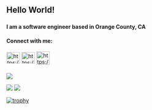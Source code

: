 <h2 align="left"> Hello World!</h2>
<h3 align="left"></h3>
<h4 align="left">I am a software engineer based in Orange County, CA</h4>

<h4 align="left">Connect with me:</h4>
<p align="left">
    <a href="https://www.linkedin.com/in/awiswasi/" target="blank"><img align="center" src="https://raw.githubusercontent.com/rahuldkjain/github-profile-readme-generator/master/src/images/icons/Social/linked-in-alt.svg" alt="https://www.linkedin.com/in/awiswasi/" height="30" width="35" /></a>
  <a href="https://wiswasi.itch.io/" target="blank"><img align="center" src="https://bevyengine.org/assets/itchio-textless.svg" alt="https://wiswasi.itch.io/" height="30" width="35" /></a>
  <a href="https://wiswasi.wixsite.com/portfolio" target="blank"><img align="center" src="https://www.pngrepo.com/png/209590/180/portfolio.png" alt="https://wiswasi.wixsite.com/portfolio" height="35" width="35" /></a>

</p>
<h3 align="left"></h3>

![](https://github-profile-summary-cards.vercel.app/api/cards/profile-details?username=awiswasi&theme=github_dark)

  ![](https://github-profile-summary-cards.vercel.app/api/cards/stats?username=awiswasi&theme=github_dark)
  ![](https://github-profile-summary-cards.vercel.app/api/cards/most-commit-language?username=awiswasi&theme=github_dark)

[![trophy](https://github-profile-trophy.vercel.app/?username=awiswasi&theme=gruvbox&title=Commits,PR,MultiLanguage,Repositories)](https://github.com/ryo-ma/github-profile-trophy)
